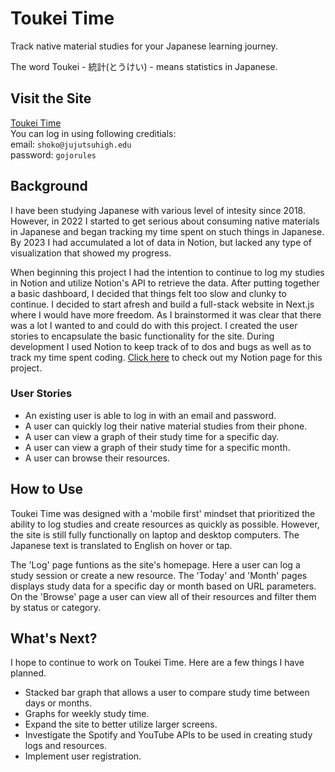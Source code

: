 # Toukei Time
Track native material studies for your Japanese learning journey.

The word Toukei - 統計(とうけい) - means statistics in Japanese.

## Visit the Site

[Toukei Time](https://toukei-time.vercel.app/)  
You can log in using following creditials:  
email: `shoko@jujutsuhigh.edu`  
password: `gojorules`

## Background

I have been studying Japanese with various level of intesity since 2018. However, in 2022 I started to get serious about consuming native materials in Japanese and began tracking my time spent on stuch things in Japanese. By 2023 I had accumulated a lot of data in Notion, but lacked any type of visualization that showed my progress.

When beginning this project I had the intention to continue to log my studies in Notion and utilize Notion's API to retrieve the data. After putting together a basic dashboard, I decided that things felt too slow and clunky to continue. I decided to start afresh and build a full-stack website in Next.js where I would have more freedom. As I brainstormed it was clear that there was a lot I wanted to and could do with this project. I created the user stories to encapsulate the basic functionality for the site. During development I used Notion to keep track of to dos and bugs as well as to track my time spent coding. [Click here](https://dalyn-lambert.notion.site/c692a8b383f0480f92000aacd37b977a) to check out my Notion page for this project.

### User Stories

- An existing user is able to log in with an email and password.
- A user can quickly log their native material studies from their phone.
- A user can view a graph of their study time for a specific day.
- A user can view a graph of their study time for a specific month.
- A user can browse their resources.

## How to Use

Toukei Time was designed with a 'mobile first' mindset that prioritized the ability to log studies and create resources as quickly as possible. However, the site is still fully functionally on laptop and desktop computers. The Japanese text is translated to English on hover or tap.

The 'Log' page funtions as the site's homepage. Here a user can log a study session or create a new resource. The 'Today' and 'Month' pages displays study data for a specific day or month based on URL parameters. On the 'Browse' page a user can view all of their resources and filter them by status or category.

## What's Next?

I hope to continue to work on Toukei Time. Here are a few things I have planned.

- Stacked bar graph that allows a user to compare study time between days or months.
- Graphs for weekly study time.
- Expand the site to better utilize larger screens.
- Investigate the Spotify and YouTube APIs to be used in creating study logs and resources.
- Implement user registration.
